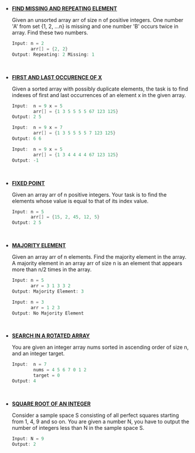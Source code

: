 * __[FIND MISSING AND REPEATING ELEMENT](https://github.com/ashish25-bit/data-structure-algorithms/blob/master/Searching-Sorting/Find-Missing-Repeating.cpp)__

    Given an unsorted array arr of size n of positive integers. One number 'A' from set {1, 2, …n} is missing and one number 'B' occurs twice in array. Find these two numbers.

    ```CPP
    Input: n = 2
           arr[] = {2, 2}
    Output: Repeating: 2 Missing: 1
    ```
<BR/>

* __[FIRST AND LAST OCCURENCE OF X](https://github.com/ashish25-bit/data-structure-algorithms/blob/master/Searching-Sorting/First-And-Last-Occurrences-Of-Xcpp)__

    Given a sorted array with possibly duplicate elements, the task is to find indexes of first and last occurrences of an element x in the given array.

    ```CPP
    Input:  n = 9 x = 5
            arr[] = {1 3 5 5 5 5 67 123 125}
    Output: 2 5

    Input:  n = 9 x = 7
            arr[] = {1 3 5 5 5 5 7 123 125}
    Output: 6 6

    Input:  n = 9 x = 5
            arr[] = {1 3 4 4 4 4 67 123 125}
    Output: -1
    ```
<BR/>

* __[FIXED POINT](https://github.com/ashish25-bit/data-structure-algorithms/blob/master/Searching-Sorting/Fixed-Point.cpp)__

    Given an array arr of n positive integers. Your task is to find the elements whose value is equal to that of its index value.

    ```CPP
    Input: n = 5
           arr[] = {15, 2, 45, 12, 5}
    Output: 2 5
    ```
<BR/>

* __[MAJORITY ELEMENT](https://github.com/ashish25-bit/data-structure-algorithms/blob/master/Searching-Sorting/Majority-Element.cpp)__

    Given an array arr of n elements. Find the majority element in the array. A majority element in an array arr of size n is an element that appears more than n/2 times in the array.

    ```CPP
    Input: n = 5
           arr = 3 1 3 3 2
    Output: Majority Element: 3

    Input: n = 3
           arr = 1 2 3
    Output: No Majority Element
    ```
<BR/>

* __[SEARCH IN A ROTATED ARRAY](https://github.com/ashish25-bit/data-structure-algorithms/blob/master/Searching-Sorting/Search-In-Rotated-Sorted-Array.cpp)__

    You are given an integer array nums sorted in ascending order of size n, and an integer target.

    ```CPP
    Input:  n = 7
            nums = 4 5 6 7 0 1 2
            target = 0
    Output: 4
    ```
<BR/>

* __[SQUARE ROOT OF AN INTEGER](https://github.com/ashish25-bit/data-structure-algorithms/blob/master/Searching-Sorting/Square-Root-Of-An-Integer.cpp)__

    Consider a sample space S consisting of all perfect squares starting from 1, 4, 9 and so on. You are given a number N, you have to output the number of integers less than N in the sample space S.

    ```CPP
    Input: N = 9
    Output: 2
    ```
<BR/>